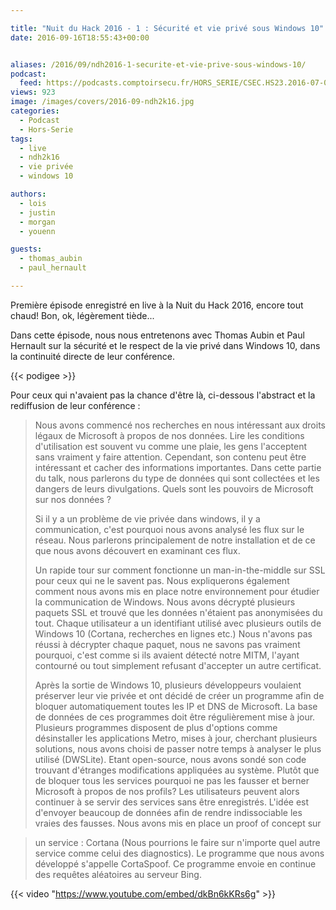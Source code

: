```yaml
---

title: "Nuit du Hack 2016 - 1 : Sécurité et vie privé sous Windows 10"
date: 2016-09-16T18:55:43+00:00


aliases: /2016/09/ndh2016-1-securite-et-vie-prive-sous-windows-10/
podcast:
  feed: https://podcasts.comptoirsecu.fr/HORS_SERIE/CSEC.HS23.2016-07-02.NDH2k16_Windows10.mp3
views: 923
image: /images/covers/2016-09-ndh2k16.jpg
categories:
  - Podcast
  - Hors-Serie
tags:
  - live
  - ndh2k16
  - vie privée
  - windows 10

authors:
  - lois
  - justin
  - morgan
  - youenn

guests:
  - thomas_aubin
  - paul_hernault

---
```

Première épisode enregistré en live à la Nuit du Hack 2016, encore tout chaud! Bon, ok, légèrement tiède...

Dans cette épisode, nous nous entretenons avec Thomas Aubin et Paul Hernault sur la sécurité et le respect de la vie privé dans Windows 10, dans la continuité directe de leur conférence.

{{< podigee >}}

Pour ceux qui n'avaient pas la chance d'être là, ci-dessous l'abstract et la rediffusion de leur conférence :

> Nous avons commencé nos recherches en nous intéressant aux droits légaux de Microsoft à propos de nos données. Lire les conditions d'utilisation est souvent vu comme une plaie, les gens l'acceptent sans vraiment y faire attention. Cependant, son contenu peut être intéressant et cacher des informations importantes. Dans cette partie du talk, nous parlerons du type de données qui sont collectées et les dangers de leurs divulgations. Quels sont les pouvoirs de Microsoft sur nos données ?
>
> Si il y a un problème de vie privée dans windows, il y a communication, c'est pourquoi nous avons analysé les flux sur le réseau. Nous parlerons principalement de notre installation et de ce que nous avons découvert en examinant ces flux.
>
> Un rapide tour sur comment fonctionne un man-in-the-middle sur SSL pour ceux qui ne le savent pas. Nous expliquerons également comment nous avons mis en place notre environnement pour étudier la communication de Windows. Nous avons décrypté plusieurs paquets SSL et trouvé que les données n'étaient pas anonymisées du tout. Chaque utilisateur a un identifiant utilisé avec plusieurs outils de Windows 10 (Cortana, recherches en lignes etc.) Nous n'avons pas réussi à décrypter chaque paquet, nous ne savons pas vraiment pourquoi, c'est comme si ils avaient détecté notre MITM, l'ayant contourné ou tout simplement refusant d'accepter un autre certificat.
>
> Après la sortie de Windows 10, plusieurs développeurs voulaient préserver leur vie privée et ont décidé de créer un programme afin de bloquer automatiquement toutes les IP et DNS de Microsoft. La base de données de ces programmes doit être régulièrement mise à jour. Plusieurs programmes disposent de plus d'options comme désinstaller les applications Metro, mises à jour, cherchant plusieurs solutions, nous avons choisi de passer notre temps à analyser le plus utilisé (DWSLite). Etant open-source, nous avons sondé son code trouvant d'étranges modifications appliquées au système. Plutôt que de bloquer tous les services pourquoi ne pas les fausser et berner Microsoft à propos de nos profils? Les utilisateurs peuvent alors continuer à se servir des services sans être enregistrés. L'idée est d'envoyer beaucoup de données afin de rendre indissociable les vraies des fausses. Nous avons mis en place un proof of concept sur

> un service : Cortana (Nous pourrions le faire sur n'importe quel autre service comme celui des diagnostics). Le programme que nous avons développé s'appelle CortaSpoof. Ce programme envoie en continue des requêtes aléatoires au serveur Bing.

{{< video "https://www.youtube.com/embed/dkBn6kKRs6g" >}}
